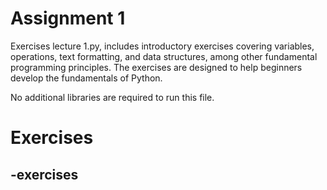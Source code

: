 # Assignment 1
Exercises lecture 1.py, includes introductory exercises covering variables, operations, text formatting, and data structures, among other fundamental programming principles. The exercises are designed to help beginners develop the fundamentals of Python.

No additional libraries are required to run this file.

# Exercises
-exercises
-
